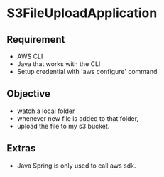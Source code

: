 # S3FileUploadApplication

## Requirement

* AWS CLI 
* Java that works with the CLI
* Setup credential with 'aws configure' command

## Objective 

* watch a local folder
* whenever new file is added to that folder,
* upload the file to my s3 bucket.

## Extras

* Java Spring is only used to call aws sdk.
